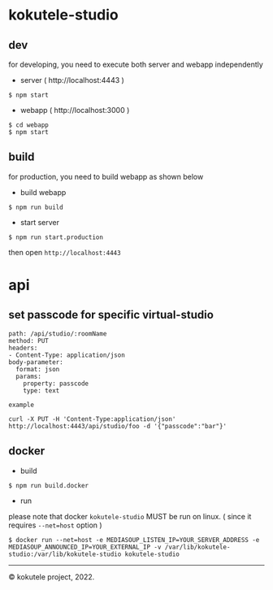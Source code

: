# kokutele-studio

## dev

for developing, you need to execute both server and webapp independently

* server ( http://localhost:4443 )

```
$ npm start
```

* webapp ( http://localhost:3000 )

```
$ cd webapp
$ npm start
```

## build

for production, you need to build webapp as shown below

* build webapp

```
$ npm run build
```

* start server

```
$ npm run start.production
```

then open `http://localhost:4443`

# api

## set passcode for specific virtual-studio

```
path: /api/studio/:roomName
method: PUT
headers:
- Content-Type: application/json
body-parameter:
  format: json
  params:
    property: passcode
    type: text

example

curl -X PUT -H 'Content-Type:application/json' http://localhost:4443/api/studio/foo -d '{"passcode":"bar"}'
```


## docker

* build

```
$ npm run build.docker
```

* run

please note that docker `kokutele-studio` MUST be run on linux. ( since it requires `--net=host` option )

```
$ docker run --net=host -e MEDIASOUP_LISTEN_IP=YOUR_SERVER_ADDRESS -e MEDIASOUP_ANNOUNCED_IP=YOUR_EXTERNAL_IP -v /var/lib/kokutele-studio:/var/lib/kokutele-studio kokutele-studio
```

---
&copy; kokutele project, 2022.
